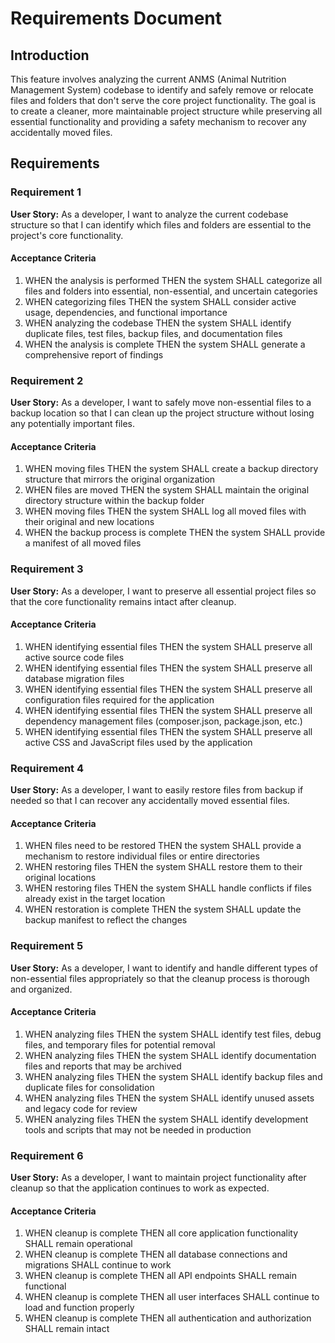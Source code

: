 # Requirements Document

## Introduction

This feature involves analyzing the current ANMS (Animal Nutrition Management System) codebase to identify and safely remove or relocate files and folders that don't serve the core project functionality. The goal is to create a cleaner, more maintainable project structure while preserving all essential functionality and providing a safety mechanism to recover any accidentally moved files.

## Requirements

### Requirement 1

**User Story:** As a developer, I want to analyze the current codebase structure so that I can identify which files and folders are essential to the project's core functionality.

#### Acceptance Criteria

1. WHEN the analysis is performed THEN the system SHALL categorize all files and folders into essential, non-essential, and uncertain categories
2. WHEN categorizing files THEN the system SHALL consider active usage, dependencies, and functional importance
3. WHEN analyzing the codebase THEN the system SHALL identify duplicate files, test files, backup files, and documentation files
4. WHEN the analysis is complete THEN the system SHALL generate a comprehensive report of findings

### Requirement 2

**User Story:** As a developer, I want to safely move non-essential files to a backup location so that I can clean up the project structure without losing any potentially important files.

#### Acceptance Criteria

1. WHEN moving files THEN the system SHALL create a backup directory structure that mirrors the original organization
2. WHEN files are moved THEN the system SHALL maintain the original directory structure within the backup folder
3. WHEN moving files THEN the system SHALL log all moved files with their original and new locations
4. WHEN the backup process is complete THEN the system SHALL provide a manifest of all moved files

### Requirement 3

**User Story:** As a developer, I want to preserve all essential project files so that the core functionality remains intact after cleanup.

#### Acceptance Criteria

1. WHEN identifying essential files THEN the system SHALL preserve all active source code files
2. WHEN identifying essential files THEN the system SHALL preserve all database migration files
3. WHEN identifying essential files THEN the system SHALL preserve all configuration files required for the application
4. WHEN identifying essential files THEN the system SHALL preserve all dependency management files (composer.json, package.json, etc.)
5. WHEN identifying essential files THEN the system SHALL preserve all active CSS and JavaScript files used by the application

### Requirement 4

**User Story:** As a developer, I want to easily restore files from backup if needed so that I can recover any accidentally moved essential files.

#### Acceptance Criteria

1. WHEN files need to be restored THEN the system SHALL provide a mechanism to restore individual files or entire directories
2. WHEN restoring files THEN the system SHALL restore them to their original locations
3. WHEN restoring files THEN the system SHALL handle conflicts if files already exist in the target location
4. WHEN restoration is complete THEN the system SHALL update the backup manifest to reflect the changes

### Requirement 5

**User Story:** As a developer, I want to identify and handle different types of non-essential files appropriately so that the cleanup process is thorough and organized.

#### Acceptance Criteria

1. WHEN analyzing files THEN the system SHALL identify test files, debug files, and temporary files for potential removal
2. WHEN analyzing files THEN the system SHALL identify documentation files and reports that may be archived
3. WHEN analyzing files THEN the system SHALL identify backup files and duplicate files for consolidation
4. WHEN analyzing files THEN the system SHALL identify unused assets and legacy code for review
5. WHEN analyzing files THEN the system SHALL identify development tools and scripts that may not be needed in production

### Requirement 6

**User Story:** As a developer, I want to maintain project functionality after cleanup so that the application continues to work as expected.

#### Acceptance Criteria

1. WHEN cleanup is complete THEN all core application functionality SHALL remain operational
2. WHEN cleanup is complete THEN all database connections and migrations SHALL continue to work
3. WHEN cleanup is complete THEN all API endpoints SHALL remain functional
4. WHEN cleanup is complete THEN all user interfaces SHALL continue to load and function properly
5. WHEN cleanup is complete THEN all authentication and authorization SHALL remain intact